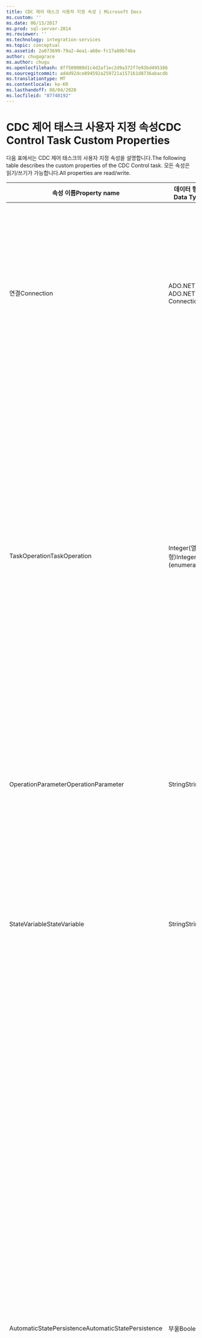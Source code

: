```yaml
---
title: CDC 제어 태스크 사용자 지정 속성 | Microsoft Docs
ms.custom: ''
ms.date: 06/13/2017
ms.prod: sql-server-2014
ms.reviewer: ''
ms.technology: integration-services
ms.topic: conceptual
ms.assetid: 2a073699-79a2-4ea1-a68e-fc17a80b74ba
author: chugugrace
ms.author: chugu
ms.openlocfilehash: 8ff589000d1c4d2af1ec2d9a372f7e93bd495386
ms.sourcegitcommit: ad4d92dce894592a259721a1571b1d8736abacdb
ms.translationtype: MT
ms.contentlocale: ko-KR
ms.lasthandoff: 08/04/2020
ms.locfileid: "87740192"
---
```

# <a name="cdc-control-task-custom-properties"></a><span data-ttu-id="08589-102">CDC 제어 태스크 사용자 지정 속성</span><span class="sxs-lookup"><span data-stu-id="08589-102">CDC Control Task Custom Properties</span></span>
  <span data-ttu-id="08589-103">다음 표에서는 CDC 제어 태스크의 사용자 지정 속성을 설명합니다.</span><span class="sxs-lookup"><span data-stu-id="08589-103">The following table describes the custom properties of the CDC Control task.</span></span> <span data-ttu-id="08589-104">모든 속성은 읽기/쓰기가 가능합니다.</span><span class="sxs-lookup"><span data-stu-id="08589-104">All properties are read/write.</span></span>  
  
|<span data-ttu-id="08589-105">속성 이름</span><span class="sxs-lookup"><span data-stu-id="08589-105">Property name</span></span>|<span data-ttu-id="08589-106">데이터 형식</span><span class="sxs-lookup"><span data-stu-id="08589-106">Data Type</span></span>|<span data-ttu-id="08589-107">Description</span><span class="sxs-lookup"><span data-stu-id="08589-107">Description</span></span>|  
|-------------------|---------------|-----------------|  
|<span data-ttu-id="08589-108">연결</span><span class="sxs-lookup"><span data-stu-id="08589-108">Connection</span></span>|<span data-ttu-id="08589-109">ADO.NET 연결</span><span class="sxs-lookup"><span data-stu-id="08589-109">ADO.NET Connection</span></span>|<span data-ttu-id="08589-110">변경 테이블과 CDC 상태(동일한 데이터베이스에 저장되어 있는 경우)에 액세스하기 위한 [!INCLUDE[ssCurrent](../../includes/sscurrent-md.md)] CDC 데이터베이스에 대한 ADO.NET 연결입니다.</span><span class="sxs-lookup"><span data-stu-id="08589-110">An ADO.NET connection to the [!INCLUDE[ssCurrent](../../includes/sscurrent-md.md)] CDC database for access to the change tables and to the CDC State if stored in the same database.</span></span><br /><br /> <span data-ttu-id="08589-111">CDC에 사용할 수 있고 선택한 변경 테이블이 있는 [!INCLUDE[ssNoVersion](../../includes/ssnoversion-md.md)] 데이터베이스에 연결해야 합니다.</span><span class="sxs-lookup"><span data-stu-id="08589-111">The connection must be to a [!INCLUDE[ssNoVersion](../../includes/ssnoversion-md.md)] database that is enabled for CDC and where the selected change table is located.</span></span>|  
|<span data-ttu-id="08589-112">TaskOperation</span><span class="sxs-lookup"><span data-stu-id="08589-112">TaskOperation</span></span>|<span data-ttu-id="08589-113">Integer(열거형)</span><span class="sxs-lookup"><span data-stu-id="08589-113">Integer (enumeration)</span></span>|<span data-ttu-id="08589-114">CDC 제어 태스크에 대해 선택한 작업입니다.</span><span class="sxs-lookup"><span data-stu-id="08589-114">The selected operation for the CDC control task.</span></span> <span data-ttu-id="08589-115">가능한 값은 **초기 로드 시작 표시**, **초기 로드 끝 표시**, **CDC 시작 표시**, **처리 범위 가져오기**, **처리된 범위 표시**및 **CDC 상태 다시 설정**입니다.</span><span class="sxs-lookup"><span data-stu-id="08589-115">The possible values are **Mark Initial Load Start**, **Mark Initial Load End**, **Mark CDC Start**, **Get Processing Range**, **Mark Processed Range**, and **Reset CDC State**.</span></span><br /><br /> <span data-ttu-id="08589-116">**CDC(Oracle이 아님)에서 작업할 때**MarkCdcStart **,** MarkInitialLoadStart **또는** MarkInitialLoadEnd [!INCLUDE[ssNoVersion](../../includes/ssnoversion-md.md)] 를 선택하는 경우 연결 관리자에서 지정하는 사용자가  **db_owner** 또는 **sysadmin**이어야 합니다.</span><span class="sxs-lookup"><span data-stu-id="08589-116">If you select **MarkCdcStart**, **MarkInitialLoadStart**, or **MarkInitialLoadEnd** when working on [!INCLUDE[ssNoVersion](../../includes/ssnoversion-md.md)] CDC (that is, not Oracle) the user specified in the connection manager must be either  **db_owner** or **sysadmin**.</span></span><br /><br /> <span data-ttu-id="08589-117">이러한 작업에 대한 자세한 내용은 [CDC Control Task Editor](../cdc-control-task-editor.md) 및 [CDC Control Task](cdc-control-task.md)를 참조하십시오.</span><span class="sxs-lookup"><span data-stu-id="08589-117">For more information about these operations, see [CDC Control Task Editor](../cdc-control-task-editor.md) and [CDC Control Task](cdc-control-task.md).</span></span>|  
|<span data-ttu-id="08589-118">OperationParameter</span><span class="sxs-lookup"><span data-stu-id="08589-118">OperationParameter</span></span>|<span data-ttu-id="08589-119">String</span><span class="sxs-lookup"><span data-stu-id="08589-119">String</span></span>|<span data-ttu-id="08589-120">현재 **MarkCdcStart** 작업에 사용됩니다.</span><span class="sxs-lookup"><span data-stu-id="08589-120">Currently used with the **MarkCdcStart** operation.</span></span> <span data-ttu-id="08589-121">이 매개 변수를 사용하면 특정 작업에 필요한 추가 입력이 가능해집니다.</span><span class="sxs-lookup"><span data-stu-id="08589-121">This parameter allows additional input required for the specific operation.</span></span> <span data-ttu-id="08589-122">**MarkCdcStart** 작업에 필요한 LSN 번호를 예로 들 수 있습니다.</span><span class="sxs-lookup"><span data-stu-id="08589-122">For example, the LSN number required for the **MarkCdcStart** operation</span></span>|  
|<span data-ttu-id="08589-123">StateVariable</span><span class="sxs-lookup"><span data-stu-id="08589-123">StateVariable</span></span>|<span data-ttu-id="08589-124">String</span><span class="sxs-lookup"><span data-stu-id="08589-124">String</span></span>|<span data-ttu-id="08589-125">현재 CDC 컨텍스트의 CDC 상태를 저장하는 SSIS 패키지 변수입니다.</span><span class="sxs-lookup"><span data-stu-id="08589-125">An SSIS package variable that stores the CDC state of the current CDC context.</span></span> <span data-ttu-id="08589-126">CDC 제어 태스크가 상태를 읽고 **StateVariable** 에 쓰며, **AutomaticStatePersistence** 가 선택되지 않은 한 상태를 로드하거나 영구 스토리지에 저장하지 않습니다.</span><span class="sxs-lookup"><span data-stu-id="08589-126">The CDC Control task reads and writes the state to the **StateVariable** and does not load it or store it to a persistent storage unless **AutomaticStatePersistence** is selected.</span></span> <span data-ttu-id="08589-127">[상태 변수 정의](../data-flow/define-a-state-variable.md)</span><span class="sxs-lookup"><span data-stu-id="08589-127">See [Define a State Variable](../data-flow/define-a-state-variable.md).</span></span>|  
|<span data-ttu-id="08589-128">AutomaticStatePersistence</span><span class="sxs-lookup"><span data-stu-id="08589-128">AutomaticStatePersistence</span></span>|<span data-ttu-id="08589-129">부울</span><span class="sxs-lookup"><span data-stu-id="08589-129">Boolean</span></span>|<span data-ttu-id="08589-130">CDC 제어 태스크가 CDC 상태 패키지 변수에서 CDC 상태를 읽습니다.</span><span class="sxs-lookup"><span data-stu-id="08589-130">The CDC Control task reads the CDC State from the CDC State package variable.</span></span> <span data-ttu-id="08589-131">작업 다음에 CDC 제어 태스크가 CDC 상태 패키지 변수의 값을 업데이트합니다.</span><span class="sxs-lookup"><span data-stu-id="08589-131">Following an operation, the CDC Control task updates the value of the CDC State package variable.</span></span> <span data-ttu-id="08589-132">**AutomaticStatePersistence** 속성은 SSIS 패키지 실행 간에 CDC 상태 값을 유지하는 주체가 누구인지를 CDC 제어 태스크에 알려 줍니다.</span><span class="sxs-lookup"><span data-stu-id="08589-132">The **AutomaticStatePersistence** property tells the CDC Control task who is responsible for persisting the CDC State value between runs of the SSIS package.</span></span><br /><br /> <span data-ttu-id="08589-133">이 속성이 **true**이면 CDC 제어 태스크가 상태 테이블에서 자동으로 CDC 상태 변수의 값을 로드합니다.</span><span class="sxs-lookup"><span data-stu-id="08589-133">When this property is **true**, the CDC Control task automatically loads the value of the CDC State variable from a state table.</span></span> <span data-ttu-id="08589-134">CDC 제어 태스크가 CDC 상태 변수의 값을 업데이트할 때는 특수 테이블의 상태인 동일한 상태 **table.stores**의 값과 StateVariable도 업데이트됩니다.</span><span class="sxs-lookup"><span data-stu-id="08589-134">When the CDC Control task updates the value of the CDC State variable it also updates its value in the same state **table.stores**, the state in a special table and updates the State Variable.</span></span> <span data-ttu-id="08589-135">개발자는 상태 테이블 및 해당 이름이 포함되는 [!INCLUDE[ssNoVersion](../../includes/ssnoversion-md.md)] 데이터베이스를 제어할 수 있습니다.</span><span class="sxs-lookup"><span data-stu-id="08589-135">The developer can control which [!INCLUDE[ssNoVersion](../../includes/ssnoversion-md.md)] database contains that state table and its name.</span></span> <span data-ttu-id="08589-136">이 상태 테이블의 구조는 미리 정의되어 있습니다.</span><span class="sxs-lookup"><span data-stu-id="08589-136">The structure of this state table is predefined.</span></span><br /><br /> <span data-ttu-id="08589-137">**false**이면 CDC 제어 태스크가 해당 값을 유지하는 작업을 처리하지 않습니다.</span><span class="sxs-lookup"><span data-stu-id="08589-137">When **false**, the CDC Control task does not deal with persisting its value.</span></span> <span data-ttu-id="08589-138">true이면 CDC 제어 태스크가 특수 테이블에 상태를 저장하고 StateVariable을 업데이트합니다.</span><span class="sxs-lookup"><span data-stu-id="08589-138">When true, the CDC Control task stores the state in a special table and updates the StateVariable.</span></span><br /><br /> <span data-ttu-id="08589-139">기본값은 상태 지속이 자동으로 업데이트됨을 나타내는 **true**입니다.</span><span class="sxs-lookup"><span data-stu-id="08589-139">The default value is **true**, indicating that state persistence is updated automatically.</span></span>|  
|<span data-ttu-id="08589-140">StateConnection</span><span class="sxs-lookup"><span data-stu-id="08589-140">StateConnection</span></span>|<span data-ttu-id="08589-141">ADO.NET 연결</span><span class="sxs-lookup"><span data-stu-id="08589-141">ADO.NET Connection</span></span>|<span data-ttu-id="08589-142">**AutomaticStatePersistence**사용 시 상태 테이블이 상주하는 데이터베이스에 대한 ADO.NET 연결입니다.</span><span class="sxs-lookup"><span data-stu-id="08589-142">An ADO.NET connection to the database where the state table resides when using **AutomaticStatePersistence**.</span></span> <span data-ttu-id="08589-143">기본값은 **Connection**과 같습니다.</span><span class="sxs-lookup"><span data-stu-id="08589-143">The default value is the same value for **Connection**.</span></span>|  
|<span data-ttu-id="08589-144">StateName</span><span class="sxs-lookup"><span data-stu-id="08589-144">StateName</span></span>|<span data-ttu-id="08589-145">String</span><span class="sxs-lookup"><span data-stu-id="08589-145">String</span></span>|<span data-ttu-id="08589-146">영구 상태에 연결되는 이름입니다.</span><span class="sxs-lookup"><span data-stu-id="08589-146">The name associated with the persistent state.</span></span> <span data-ttu-id="08589-147">동일한 CDC 컨텍스트를 사용하는 CDC 패키지 및 전체 로드는 일반적인 CDC 컨텍스트 이름을 지정합니다.</span><span class="sxs-lookup"><span data-stu-id="08589-147">The full load and CDC packages that work with the same CDC context specify a common CDC context name.</span></span> <span data-ttu-id="08589-148">이 이름은 상태 테이블에서 상태 행을 조회하는 데 사용됩니다.</span><span class="sxs-lookup"><span data-stu-id="08589-148">This name is used for looking up the state row in the state table.</span></span><br /><br /> <span data-ttu-id="08589-149">이 속성은 **AutomaticStatePersistence** 가 **true**로 설정되어 있는 경우에만 적용 가능합니다.</span><span class="sxs-lookup"><span data-stu-id="08589-149">This property is applicable only when **AutomaticStatePersistence** is set to **true**.</span></span>|  
|<span data-ttu-id="08589-150">StateTable</span><span class="sxs-lookup"><span data-stu-id="08589-150">StateTable</span></span>|<span data-ttu-id="08589-151">String</span><span class="sxs-lookup"><span data-stu-id="08589-151">String</span></span>|<span data-ttu-id="08589-152">CDC 컨텍스트 상태가 저장되는 테이블의 이름을 지정합니다.</span><span class="sxs-lookup"><span data-stu-id="08589-152">Specifies the name of the table where the CDC context state is stored.</span></span> <span data-ttu-id="08589-153">이 테이블은 이 구성 요소에 대해 구성된 연결을 사용하여 액세스할 수 있어야 합니다.</span><span class="sxs-lookup"><span data-stu-id="08589-153">This table must be accessible using the connection configured for this component.</span></span> <span data-ttu-id="08589-154">이 테이블에는 **이름** 및 **상태**라는 varchar 열을 포함해야 합니다.</span><span class="sxs-lookup"><span data-stu-id="08589-154">This table must include varchar columns called **name** and **state**.</span></span> <span data-ttu-id="08589-155">**상태** 열에는 256자 이상의 문자가 있어야 합니다.</span><span class="sxs-lookup"><span data-stu-id="08589-155">(The **state** column must have at least 256 characters).</span></span><br /><br /> <span data-ttu-id="08589-156">이 속성은 **AutomaticStatePersistence** 가 **true**로 설정되어 있는 경우에만 적용 가능합니다.</span><span class="sxs-lookup"><span data-stu-id="08589-156">This property is applicable only when **AutomaticStatePersistence** is set to **true**.</span></span>|  
|<span data-ttu-id="08589-157">CommandTimeout</span><span class="sxs-lookup"><span data-stu-id="08589-157">CommandTimeout</span></span>|<span data-ttu-id="08589-158">integer</span><span class="sxs-lookup"><span data-stu-id="08589-158">integer</span></span>|<span data-ttu-id="08589-159">이 값은 [!INCLUDE[ssNoVersion](../../includes/ssnoversion-md.md)] 데이터베이스와 통신할 때 사용할 제한 시간(초)을 나타냅니다.</span><span class="sxs-lookup"><span data-stu-id="08589-159">This value indicates the timeout (in seconds) to use when communicating with the [!INCLUDE[ssNoVersion](../../includes/ssnoversion-md.md)] database.</span></span> <span data-ttu-id="08589-160">이 값은 데이터베이스로부터의 응답이 매우 느리고 기본값(30초)이 충분하지 않은 경우 사용됩니다.</span><span class="sxs-lookup"><span data-stu-id="08589-160">This value is used where the response time from the database is very slow and the default value (30 seconds) is not enough.</span></span>|  
  
## <a name="see-also"></a><span data-ttu-id="08589-161">참고 항목</span><span class="sxs-lookup"><span data-stu-id="08589-161">See Also</span></span>  
 <span data-ttu-id="08589-162">[CDC Control Task](cdc-control-task.md) </span><span class="sxs-lookup"><span data-stu-id="08589-162">[CDC Control Task](cdc-control-task.md) </span></span>  
 [<span data-ttu-id="08589-163">CDC 제어 태스크 편집기</span><span class="sxs-lookup"><span data-stu-id="08589-163">CDC Control Task Editor</span></span>](../cdc-control-task-editor.md)  
  
  
